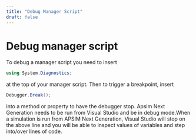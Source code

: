 ```yaml
---
title: "Debug Manager Script"
draft: false
---
```


# Debug manager script

To debug a manager script you need to insert

```c#
using System.Diagnostics;
```

at the top of your manager script. Then to trigger a breakpoint, insert

```c#
Debugger.Break();
```

into a method or property to have the debugger stop. Apsim Next Generation needs to be run from Visual Studio and be in debug mode.When a simulation is run from APSIM Next Generation, Visual Studio will stop on the above line and you will be able to inspect values of variables and step into/over lines of code.